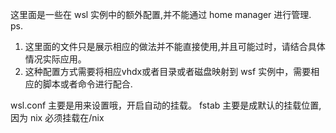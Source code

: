 这里面是一些在 wsl 实例中的额外配置,并不能通过 home manager 进行管理.
ps. 
1. 这里面的文件只是展示相应的做法并不能直接使用,并且可能过时，请结合具体情况实际应用。
2. 这种配置方式需要将相应vhdx或者目录或者磁盘映射到 wsf 实例中，需要相应的脚本或者命令进行配合.

wsl.conf
主要是用来设置哦，开启自动的挂载。
fstab
主要是成默认的挂载位置,因为 nix 必须挂载在/nix

